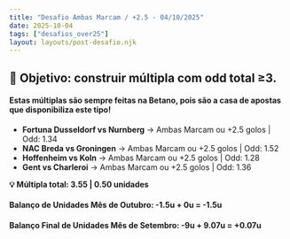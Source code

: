 ```yaml
---
title: "Desafio Ambas Marcam / +2.5 - 04/10/2025"
date: 2025-10-04
tags: ["desafios_over25"]
layout: layouts/post-desafio.njk
---
```


## 🎯 Objetivo: construir múltipla com odd total ≥3. 

#### Estas múltiplas são sempre feitas na Betano, pois são a casa de apostas que disponibiliza este tipo!

- **Fortuna Dusseldorf vs Nurnberg** → Ambas Marcam ou +2.5 golos | Odd: 1.34 
- **NAC Breda vs Groningen** → Ambas Marcam ou +2.5 golos | Odd: 1.52 
- **Hoffenheim vs Koln** → Ambas Marcam ou +2.5 golos | Odd: 1.28 
- **Gent vs Charleroi** → Ambas Marcam ou +2.5 golos | Odd: 1.36 

**💡 Múltipla total: 3.55 | 0.50 unidades** 

#### Balanço de Unidades Mês de Outubro: -1.5u + 0u = -1.5u

#### Balanço Final de Unidades Mês de Setembro: -9u + 9.07u = +0.07u